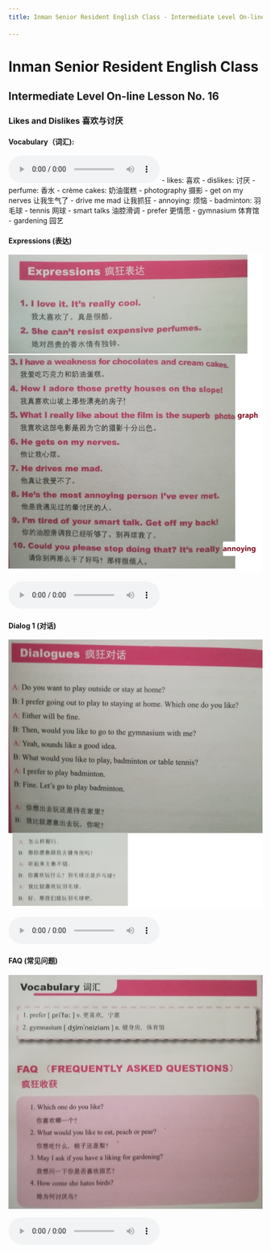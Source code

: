 ```yaml
---
title: Inman Senior Resident English Class - Intermediate Level On-line Lesson No. 16

---
```

# Inman Senior Resident English Class
## Intermediate Level On-line Lesson No. 16
### Likes and Dislikes 喜欢与讨厌
#### Vocabulary（词汇):
<audio controls>
  <source src="/16vocab.mp3" type="audio/mpeg">
  Your browser does not support the audio element.
</audio>
- likes: 			喜欢
- dislikes:		讨厌
- perfume:  		香水
- crème cakes:	奶油蛋糕
- photography	摄影
- get on my nerves	让我生气了
- drive me mad		让我抓狂
- annoying:			烦恼
- badminton:		羽毛球
- tennis			网球
- smart talks 	油腔滑调
- prefer		更情愿
- gymnasium	体育馆
- gardening		园艺

#### Expressions (表达)

![Expressions](/16expressions.jpg)

<audio controls>
  <source src="/16expressions.mp3" type="audio/mpeg">
  Your browser does not support the audio element.
</audio>

#### Dialog 1 (对话)

![Dialog 1](/16dialog1.jpg)

<audio controls>
  <source src="/16dialog1.mp3" type="audio/mpeg">
  Your browser does not support the audio element.
</audio>

#### FAQ (常见问题)

![FAQ](/16FAQ.jpg)

<audio controls>
  <source src="/FAQ16.mp3" type="audio/mpeg">
  Your browser does not support the audio element.
</audio>
